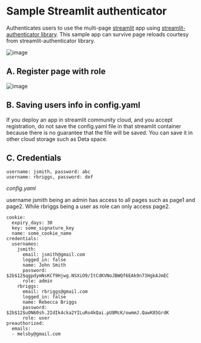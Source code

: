 # Sample Streamlit authenticator
Authenticates users to use the multi-page [streamlit](https://streamlit.io/) app using [streamlit-authenticator library](https://github.com/mkhorasani/Streamlit-Authenticator). This sample app can survive page reloads courtesy from streamlit-authenticator library.

![image](https://github.com/fsmosca/sample-streamlit-authenticator/assets/22366935/727cf7af-555f-4f21-aeed-f8ddca8c28aa)

## A. Register page with role

![image](https://github.com/fsmosca/sample-streamlit-authenticator/assets/22366935/6f3b60fb-9657-44e1-aa9c-e81a3f1e7dee)

## B. Saving users info in config.yaml

If you deploy an app in streamlit community cloud, and you accept registration, do not save the config.yaml file in that streamlit container because there is no guarantee that the file will be saved. You can save it in other cloud storage such as Deta space.

## C. Credentials

```
username: jsmith, password: abc
username: rbriggs, password: def
```

*config.yaml*

username jsmith being an admin has access to all pages such as page1 and page2. While rbriggs being a user as role can only access page2.

```
cookie:
  expiry_days: 30
  key: some_signature_key
  name: some_cookie_name
credentials:
  usernames:
    jsmith:
      email: jsmith@gmail.com
      logged_in: false
      name: John Smith
      password: $2b$12$qgpdymNsKCf9Hjwg.NSXiO9/ItCdKVNoJBWQf6EAk9n73HgkAJmEC
      role: admin
    rbriggs:
      email: rbriggs@gmail.com
      logged_in: false
      name: Rebecca Briggs
      password: $2b$12$uON60sh.2IdIk4cka2YILuRo4kQai.pU8McK/owmmJ.QawK85GrdK
      role: user
preauthorized:
  emails:
  - melsby@gmail.com
```
